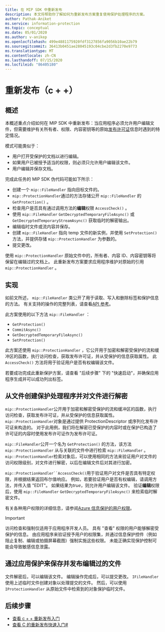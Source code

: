 ```yaml
---
title: 在 MIP SDK 中重新发布
description: 本文将帮助你了解如何为重新发布方案重复使用保护处理程序的方案。
author: Pathak-Aniket
ms.service: information-protection
ms.topic: conceptual
ms.date: 05/01/2020
ms.author: v-anikep
ms.openlocfilehash: 499e4881175920fdf3127856fa9056b10ae22b79
ms.sourcegitcommit: 36413b0451ae28045193c04cbe2d3fb2270e9773
ms.translationtype: MT
ms.contentlocale: zh-CN
ms.lasthandoff: 07/15/2020
ms.locfileid: "86405180"
---
```

# <a name="republishing-c"></a>重新发布（c + +）

## <a name="overview"></a>概述

本概述重点介绍如何在 MIP SDK 中重新发布：当应用程序必须允许用户编辑文件，但需要维护有关所有者、权限、内容密钥等的原始[发布许可证](https://techcommunity.microsoft.com/t5/enterprise-mobility-security/licenses-and-certificates-and-how-ad-rms-protects-and-consumes/ba-p/247309)信息时遇到的特定情况。

模式可能类似于：

- 用户打开受保护的文档以进行编辑。
- 如果用户已被授予适当的权限，则必须只允许用户编辑该文件。
- 用户编辑并保存文档。

完成此任务的 MIP SDK 伪代码可能如下所示：

- 创建一个 `mip::FileHandler` 指向目标文件的。
- `mip::ProtectionHandler`通过的方法存储公开 `mip::FileHandler` 的 `GetProtection()` 。
- 检查用户是否具有通过调用方法的**编辑**权限 `AccessCheck()` 。
- 使用 `mip::FileHandler` `GetDecryptedTemporaryFileAsync()` 或 `GetDecryptedTemporaryStreamAsync()` 获取临时的解密输出。
- 编辑临时文件或流内容并保存。
- 创建 `mip::FileHandler` 指向 temp 文件的新实例，并使用 `SetProtection()` 方法，并提供存储 `mip::ProtectionHandler` 为参数的。
- 提交更改。

使用 `mip::ProtectionHandler` 原始文件中的，所有者、内容 ID、内容密钥等将保留在编辑过的文档上。 此重新发布方案要求应用程序维护对原始的引用 `mip::ProtectionHandler` 。

## <a name="implementation"></a>实现

如前文所述， `mip::FileHandler` 类公开了用于读取、写入和删除标签和保护信息的方法。 有关支持的操作的完整列表，请查看[API 参考](./reference/class_mip_filehandler.md#summary)。

此方案使用的以下方法 `mip::FileHandler` ：

- `GetProtection()`
- `CommitAsync()`
- `GetDecryptedTemporaryFileAsync()`
- `SetProtection()`

此方案还使用 `mip::ProtectionHandler` ，它公开用于加密和解密受保护的流和缓冲区的函数，执行访问检查，获取发布许可证，并从受保护的信息获取属性。 此 `AccessCheck()` 方法将用于验证用户是否有权编辑该文件。

若要成功完成此重新保护方案，请查看 "后续步骤" 下的 "快速启动"，并确保应用程序生成并可以成功列出标签。

## <a name="create-a-protection-handler-from-the-file-and-decrypt-the-file"></a>从文件创建保护处理程序并对文件进行解密

`mip::ProtectionHandler`公开用于加密和解密受保护的流和缓冲区的函数，执行访问检查，获取发布许可证，并从受保护的信息获取属性。 `mip::ProtectionHandler`对象是通过提供 ProtectionDescriptor 或序列化发布许可证来构造的。 对于此用例，我们将在解密已受保护的内容时或在保护已构造了许可证的内容时使用发布许可证作为发布许可证。

`mip::FileHandler`公开一个名为 `GetProtection()` 的方法，该方法 `mip::ProtectionHandler` 从与关联的文件中进行检索 `mip::FileHandler` 。 `mip::ProtectionHandler`检索对象后，可以使用相同的方法来验证用户对文件的访问权限级别，对文件进行解密，以后在编辑文件后对其进行加密。

`mip::ProtectionHandler``AccessCheck()`用于验证用户对文件是否具有特定权限，并根据结果返回布尔值响应。 例如，若要验证用户是否有权编辑，请调用方法，并传入值 "EDIT"。 如果结果为*true*，则允许用户编辑该文件。 验证**编辑**权限后，使用 `mip::FileHandler` `GetDecryptedTemporaryFileAsync()` 来检索临时解密文件。

有关各种用户权限的详细信息，请参阅[Azure 信息保护的用户权限](/azure/information-protection/configure-usage-rights)。

 > [!IMPORTANT]
 > 访问检查和强制仅适用于应用程序开发人员。 具有 "查看" 权限的用户能够解密受保护的信息。 由应用程序来验证授予用户的权限集，并通过信息保护控件（例如阻止复制、编辑或拍摄屏幕截图）强制实施这些权限。 未能正确实现保护控制可能会导致敏感信息泄露。

## <a name="save-and-publish-the-edited-file-by-applying-protection"></a>通过应用保护来保存并发布编辑过的文件

文件解密后，可以编辑该文件。 编辑操作完成后，可以提交更改。 `IFileHandler`使用上述临时文件创建对象以处理提交的文件。 然后，可以使用 `IProtectionHandler` 从原始文件中检索到的对象保护临时文件。

## <a name="next-steps"></a>后续步骤

- [查看 c + + 重新发布入门](quick-file-republishing-cpp.md)
- [查看 C 的重新发布快速入门#](quick-file-republishing-csharp.md)
